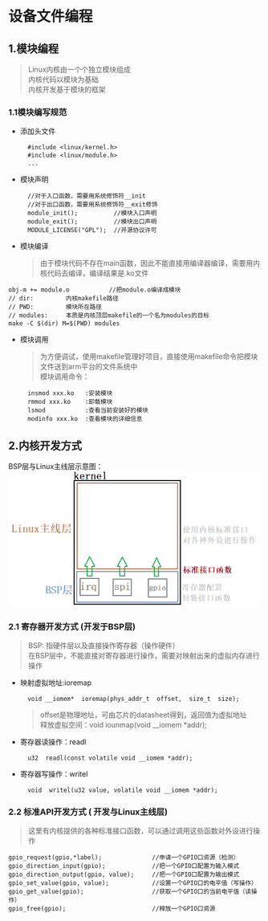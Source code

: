 <!--
 * @Description: 设备文件编程笔记
 * @Author: your name
 * @Date: 2019-09-15 22:58:56
 * @LastEditTime: 2019-09-17 00:40:26
 * @LastEditors: Please set LastEditors
 -->

# 设备文件编程

## 1.模块编程 
 > Linux内核由一个个独立模块组成  
 > 内核代码以模块为基础  
 > 内核开发基于模块的框架

### 1.1模块编写规范
- 添加头文件  
  ```
    #include <linux/kernel.h>
    #include <linux/module.h>
    ...
  ```
- 模块声明
  ```
    //对于入口函数，需要用系统修饰符__init
    //对于出口函数，需要用系统修饰符__exit修饰
    module_init();          //模块入口声明
    module_exit();          //模块出口声明
    MODULE_LICENSE("GPL");  //开源协议许可
  ```
- 模块编译
    > 由于模块代码不存在main函数，因此不能直接用编译器编译，需要用内核代码去编译，编译结果是.ko文件
```
obj-m += module.o           //把module.o编译成模块
// dir:         内核makefile路径
// PWD:         模块所在路径
// modules:     本质是内核顶层makefile的一个名为modules的目标
make -C $(dir) M=$(PWD) modules
```

- 模块调用
  >为方便调试，使用makefile管理好项目，直接使用makefile命令把模块文件送到arm平台的文件系统中  
  > 模块调用命令：  
  ```
    insmod xxx.ko   :安装模块
    rmmod xxx.ko    :卸载模块
    lsmod           :查看当前安装好的模块
    modinfo xxx.ko  :查看模块的详细信息
  ```  

## 2.内核开发方式

BSP层与Linux主线层示意图：  
![图片](https://github.com/TimChanCHN/pictures/raw/master/Linux/BSP%E4%B8%8ELinux%E4%B8%BB%E7%BA%BF%E5%B1%82.png)

### 2.1 寄存器开发方式 (__开发于BSP层__)
> BSP: 指硬件层以及直接操作寄存器（操作硬件）  
> 在BSP层中，不能直接对寄存器进行操作，需要对映射出来的虚拟内存进行操作

- 映射虚拟地址:ioremap
  ```
    void __iomem*  ioremap(phys_addr_t  offset,  size_t  size);
  ```
  > offset是物理地址，可由芯片的datasheet得到，返回值为虚拟地址  
  > 释放虚拟空间：void  iounmap(void __iomem *addr);
  
- 寄存器读操作：readl
  ```
    u32  readl(const volatile void __iomem *addr);
  ```

- 寄存器写操作：writel
  ```
    void  writel(u32 value, volatile void __iomem *addr);
  ```



### 2.2 标准API开发方式  ( __开发与Linux主线层__)
> 这里有内核提供的各种标准接口函数，可以通过调用这些函数对外设进行操作

```
gpio_request(gpio,*label);			    //申请一个GPIO口资源（检测）
gpio_direction_input(gpio);		        //把一个GPIO口配置为输入模式
gpio_direction_output(gpio, value);	    //把一个GPIO口配置为输出模式
gpio_set_value(gpio, value);			//设置一个GPIO口的电平值（写操作）
gpio_get_value(gpio);			        //获取一个GPIO口的当前电平值（读操作）
gpio_free(gpio);				        //释放一个GPIO口资源
```


